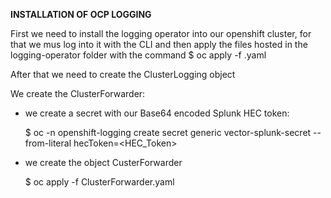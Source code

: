 **INSTALLATION OF OCP LOGGING**

First we need to install the logging operator into our openshift cluster, for that we mus log into it with the CLI and then apply the files hosted in the logging-operator folder with the command 
$ oc apply -f <filename>.yaml

After that we need to create the ClusterLogging object

We create the ClusterForwarder:
  - we create a secret with our Base64 encoded Splunk HEC token:
    
    $ oc -n openshift-logging create secret generic vector-splunk-secret --from-literal hecToken=<HEC_Token>
    
  - we create the object CusterForwarder

    $ oc apply -f ClusterForwarder.yaml
